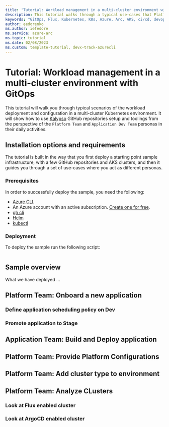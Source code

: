 ```yaml
---
title: 'Tutorial: Workload management in a multi-cluster environment with GitOps'
description: This tutorial walks through a typical use-cases that Platform and Application teams face on a daily basis working with K8s workloads in a multi-cluster envrironemnt.
keywords: "GitOps, Flux, Kubernetes, K8s, Azure, Arc, AKS, ci/cd, devops"
author: eedorenko
ms.author: iefedore
ms.service: azure-arc
ms.topic: tutorial
ms.date: 02/08/2023
ms.custom: template-tutorial, devx-track-azurecli
---
```


# Tutorial: Workload management in a multi-cluster environment with GitOps

This tutorial will walk you through typical scenarios of the workload deployment and configuration in a multi-cluster Kubernetes environment. It will show how to use [Kalypso](https://github.com/microsoft/kalypso) GitHub repositories setup and toolings from the perspective of the `Platform Team` and `Application Dev Team` personas in their daily activities. 

## Installation options and requirements
 
The tutorial is built in the way that you first deploy a starting point sample infrastructure, with a few GitHub repositories and AKS clusters, and then it guides you through a set of use-cases where you act as different personas. 

### Prerequisites

In order to successfully deploy the sample, you need the following:

- [Azure CLI](/cli/azure/install-azure-cli).
- An Azure account with an active subscription. [Create one for free](https://azure.microsoft.com/free).
- [gh cli](https://cli.github.com)
- [Helm](https://helm.sh/docs/helm/helm_install/)
- [kubectl](https://kubernetes.io/docs/tasks/tools/#kubectl)

### Deployment

To deploy the sample run the following script:

```azurecli-interactive

```

## Sample overview

What we have deployed ...

<!-- - [Platform team onboards a workload](./docs/use-cases/platform-team-onboards-workload.md)
- [Platform team defines a cluster type](./docs/images/under-construction.png)
- [Platform team provides a configuration value for a cluster type](./docs/images/under-construction.png)
- [Platform team schedules an application on cluster types](./docs/images/under-construction.png)
- [Application team defines application deployment targets](./docs/images/under-construction.png)
- [Application team provides a configuration value for a deployment target](./docs/images/under-construction.png)
- [Application team updates the application](./docs/images/under-construction.png)
- [Platform team defines service deployment targets](./docs/images/under-construction.png)
- [Platform team provides a configuration value for a service deployment target](./docs/images/under-construction.png)
- [Platform team updates a platform service](./docs/images/under-construction.png) -->


## Platform Team: Onboard a new application

### Define application scheduling policy on Dev

### Promote application to Stage

## Application Team: Build and Deploy application 

## Platform Team: Provide Platform Configurations

## Platform Team: Add cluster type to environment

## Platform Team: Analyze CLusters

### Look at Flux enabled cluster

### Look at ArgoCD enabled cluster





